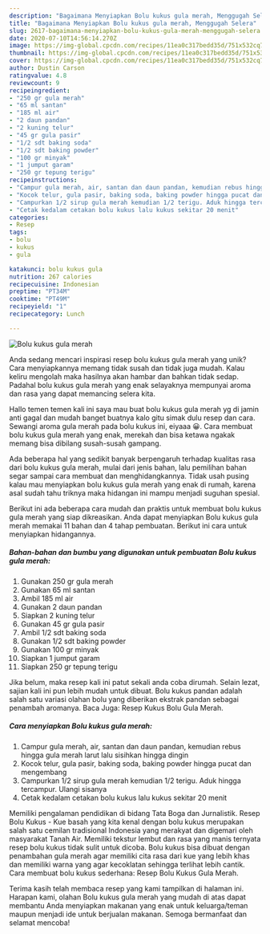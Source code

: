 ```yaml
---
description: "Bagaimana Menyiapkan Bolu kukus gula merah, Menggugah Selera"
title: "Bagaimana Menyiapkan Bolu kukus gula merah, Menggugah Selera"
slug: 2617-bagaimana-menyiapkan-bolu-kukus-gula-merah-menggugah-selera
date: 2020-07-10T14:56:14.270Z
image: https://img-global.cpcdn.com/recipes/11ea0c317bedd35d/751x532cq70/bolu-kukus-gula-merah-foto-resep-utama.jpg
thumbnail: https://img-global.cpcdn.com/recipes/11ea0c317bedd35d/751x532cq70/bolu-kukus-gula-merah-foto-resep-utama.jpg
cover: https://img-global.cpcdn.com/recipes/11ea0c317bedd35d/751x532cq70/bolu-kukus-gula-merah-foto-resep-utama.jpg
author: Dustin Carson
ratingvalue: 4.8
reviewcount: 9
recipeingredient:
- "250 gr gula merah"
- "65 ml santan"
- "185 ml air"
- "2 daun pandan"
- "2 kuning telur"
- "45 gr gula pasir"
- "1/2 sdt baking soda"
- "1/2 sdt baking powder"
- "100 gr minyak"
- "1 jumput garam"
- "250 gr tepung terigu"
recipeinstructions:
- "Campur gula merah, air, santan dan daun pandan, kemudian rebus hingga gula merah larut lalu sisihkan hingga dingin"
- "Kocok telur, gula pasir, baking soda, baking powder hingga pucat dan mengembang"
- "Campurkan 1/2 sirup gula merah kemudian 1/2 terigu. Aduk hingga tercampur. Ulangi sisanya"
- "Cetak kedalam cetakan bolu kukus lalu kukus sekitar 20 menit"
categories:
- Resep
tags:
- bolu
- kukus
- gula

katakunci: bolu kukus gula 
nutrition: 267 calories
recipecuisine: Indonesian
preptime: "PT34M"
cooktime: "PT49M"
recipeyield: "1"
recipecategory: Lunch

---
```



![Bolu kukus gula merah](https://img-global.cpcdn.com/recipes/11ea0c317bedd35d/751x532cq70/bolu-kukus-gula-merah-foto-resep-utama.jpg)

Anda sedang mencari inspirasi resep bolu kukus gula merah yang unik? Cara menyiapkannya memang tidak susah dan tidak juga mudah. Kalau keliru mengolah maka hasilnya akan hambar dan bahkan tidak sedap. Padahal bolu kukus gula merah yang enak selayaknya mempunyai aroma dan rasa yang dapat memancing selera kita.

Hallo temen temen kali ini saya mau buat bolu kukus gula merah yg di jamin anti gagal dan mudah banget buatnya kalo gitu simak dulu resep dan cara. Sewangi aroma gula merah pada bolu kukus ini, eiyaaa 😀. Cara membuat bolu kukus gula merah yang enak, merekah dan bisa ketawa ngakak memang bisa dibilang susah-susah gampang.

Ada beberapa hal yang sedikit banyak berpengaruh terhadap kualitas rasa dari bolu kukus gula merah, mulai dari jenis bahan, lalu pemilihan bahan segar sampai cara membuat dan menghidangkannya. Tidak usah pusing kalau mau menyiapkan bolu kukus gula merah yang enak di rumah, karena asal sudah tahu triknya maka hidangan ini mampu menjadi suguhan spesial.


Berikut ini ada beberapa cara mudah dan praktis untuk membuat bolu kukus gula merah yang siap dikreasikan. Anda dapat menyiapkan Bolu kukus gula merah memakai 11 bahan dan 4 tahap pembuatan. Berikut ini cara untuk menyiapkan hidangannya.

<!--inarticleads1-->

##### Bahan-bahan dan bumbu yang digunakan untuk pembuatan Bolu kukus gula merah:

1. Gunakan 250 gr gula merah
1. Gunakan 65 ml santan
1. Ambil 185 ml air
1. Gunakan 2 daun pandan
1. Siapkan 2 kuning telur
1. Gunakan 45 gr gula pasir
1. Ambil 1/2 sdt baking soda
1. Gunakan 1/2 sdt baking powder
1. Gunakan 100 gr minyak
1. Siapkan 1 jumput garam
1. Siapkan 250 gr tepung terigu


Jika belum, maka resep kali ini patut sekali anda coba dirumah. Selain lezat, sajian kali ini pun lebih mudah untuk dibuat. Bolu kukus pandan adalah salah satu variasi olahan bolu yang diberikan ekstrak pandan sebagai penambah aromanya. Baca Juga: Resep Kukus Bolu Gula Merah. 

<!--inarticleads2-->

##### Cara menyiapkan Bolu kukus gula merah:

1. Campur gula merah, air, santan dan daun pandan, kemudian rebus hingga gula merah larut lalu sisihkan hingga dingin
1. Kocok telur, gula pasir, baking soda, baking powder hingga pucat dan mengembang
1. Campurkan 1/2 sirup gula merah kemudian 1/2 terigu. Aduk hingga tercampur. Ulangi sisanya
1. Cetak kedalam cetakan bolu kukus lalu kukus sekitar 20 menit


Memiliki pengalaman pendidikan di bidang Tata Boga dan Jurnalistik. Resep Bolu Kukus - Kue basah yang kita kenal dengan bolu kukus merupakan salah satu cemilan tradisional Indonesia yang merakyat dan digemari oleh masyarakat Tanah Air. Memiliki tekstur lembut dan rasa yang manis ternyata resep bolu kukus tidak sulit untuk dicoba. Bolu kukus bisa dibuat dengan penambahan gula merah agar memiliki cita rasa dari kue yang lebih khas dan memiliki warna yang agar kecoklatan sehingga terlihat lebih cantik. Cara membuat bolu kukus sederhana: Resep Bolu Kukus Gula Merah. 

Terima kasih telah membaca resep yang kami tampilkan di halaman ini. Harapan kami, olahan Bolu kukus gula merah yang mudah di atas dapat membantu Anda menyiapkan makanan yang enak untuk keluarga/teman maupun menjadi ide untuk berjualan makanan. Semoga bermanfaat dan selamat mencoba!
